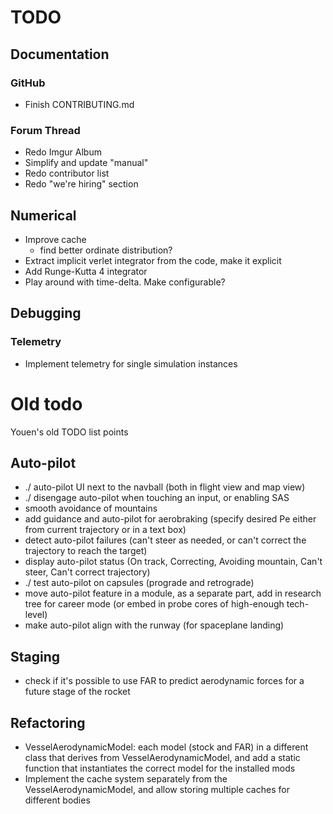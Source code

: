 # TODO

## Documentation


### GitHub
 - Finish CONTRIBUTING.md

### Forum Thread

 - Redo Imgur Album
 - Simplify and update "manual"
 - Redo contributor list
 - Redo "we're hiring" section

## Numerical

 - Improve cache
   -  find better ordinate distribution?
 - Extract implicit verlet integrator from the code, make it explicit
 - Add Runge-Kutta 4 integrator
 - Play around with time-delta. Make configurable?

## Debugging

### Telemetry

 - Implement telemetry for single simulation instances

# Old todo

Youen's old TODO list points

## Auto-pilot

 - ./ auto-pilot UI next to the navball (both in flight view and map view)
 - ./ disengage auto-pilot when touching an input, or enabling SAS
 - smooth avoidance of mountains
 - add guidance and auto-pilot for aerobraking (specify desired Pe either from current trajectory or in a text box)
 - detect auto-pilot failures (can't steer as needed, or can't correct the trajectory to reach the target)
 - display auto-pilot status (On track, Correcting, Avoiding mountain, Can't steer, Can't correct trajectory)
 - ./ test auto-pilot on capsules (prograde and retrograde)
 - move auto-pilot feature in a module, as a separate part, add in research tree for career mode (or embed in probe cores of high-enough tech-level)
 - make auto-pilot align with the runway (for spaceplane landing)

## Staging

 - check if it's possible to use FAR to predict aerodynamic forces for a future stage of the rocket

## Refactoring

 - VesselAerodynamicModel: each model (stock and FAR) in a different class that derives from VesselAerodynamicModel, and add a static function that instantiates the correct model for the installed mods
 - Implement the cache system separately from the VesselAerodynamicModel, and allow storing multiple caches for different bodies
